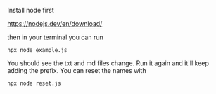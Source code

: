 Install node first

https://nodejs.dev/en/download/

then in your terminal you can run

`npx node example.js`

You should see the txt and md files change. Run it again and it'll keep adding the prefix. You can reset the names with

`npx node reset.js`
